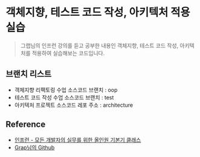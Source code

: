 # 객체지향, 테스트 코드 작성, 아키텍처 적용 실습

> 그랩님의 인프런 강의를 듣고 공부한 내용인 객체지향, 테스트 코드 작성, 아키텍처를 적용하여 실습해보는 코드입니다. 

## 브랜치 리스트

- 객체지향 리팩토링 수업 소스코드 브랜치 : oop
- 테스트 코드 작성 수업 소스코드 브랜치 : test
- 아키텍처 프로젝트 소스코드 레포 주소 : architecture

## Reference

- [인프런 - 모든 개발자의 실무를 위한 올인원 기본기 클래스](https://www.inflearn.com/course/%EA%B0%9C%EB%B0%9C%EC%9E%90-%EC%8B%A4%EB%AC%B4-%EA%B8%B0%EB%B3%B8%EA%B8%B0#curriculum)
- [Grap님의 Github](https://github.com/yansfil/devall-class-oop-test)